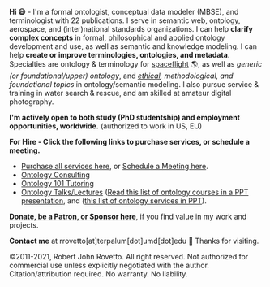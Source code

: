 **Hi :smiley:** - I'm a formal ontologist, conceptual data modeler (MBSE), and terminologist with 22 publications. I serve in semantic web, ontology, aerospace, and (inter)national standards organizations. I can help **clarify complex concepts** in formal, philosophical and applied ontology development and use, as well as semantic and knowledge modeling. I can help **create or improve terminologies, ontologies, and metadata**. Specialties are ontology & terminology for [spaceflight](https://ontospace.wordpress.com) :earth_americas:, as well as _generic (or foundational/upper) ontology_, and _[ethical](https://github.com/rrovetto/Ethical-Ontology-Development), methodological, and foundational topics_ in ontology/semantic modeling. I also pursue service & training in water search & rescue, and am skilled at amateur digital photography.

**I'm actively open to both study (PhD studentship) and employment opportunities, worldwide.** (authorized to work in US, EU)

**For Hire - Click the following links to purchase services, or schedule a meeting.** 
* [Purchase all services here](https://tinyurl.com/yas7trzy), or [Schedule a Meeting here](http://my.setmore.com/bookingpage/f18db686-98bb-41dd-9097-35218b2a1091/services/sb83f723d7838e4484783cc5a1c675f0e6eedf99d).
* [Ontology Consulting](https://tinyurl.com/34u9w6wx)
* [Ontology 101 Tutoring](http://my.setmore.com/bookingpage/f18db686-98bb-41dd-9097-35218b2a1091/services/s7f4dbc7d873cce380b7f73062d5d72f619fe042a)
* [Ontology Talks/Lectures](http://my.setmore.com/bookingpage/f18db686-98bb-41dd-9097-35218b2a1091/services/s218822e77fee416ed3085be8eda045d6015d6d24)
([Read this list of ontology courses in a PPT presentation](https://www.slideshare.net/RobertRovetto/ontology-courses-education), and ([this list of ontology services in PPT](https://www.slideshare.net/RobertRovetto/ontology-services-238070099)).

[**Donate, be a Patron, or Sponsor here**](https://gogetfunding.com/knowledge-organization-services-ontology-terminology-metadata-concept-analysis/), if you find value in my work and projects.

**Contact me** at rrovetto[at]terpalum[dot]umd[dot]edu 💬  Thanks for visiting.

©2011-2021, Robert John Rovetto. All right reserved. 
Not authorized for commercial use unless explicitly negotiated with the author. Citation/attribution required. No warranty. No liability.

<!--
**rrovetto/rrovetto** is a ✨ _special_ ✨ repository because its `README.md` (this file) appears on your GitHub profile.

Here are some ideas to get you started:

- 🔭 I’m currently working on ...
- 🌱 I’m currently learning ...
- 👯 I’m looking to collaborate on ...
- 🤔 I’m looking for help with ...
- 💬 Ask me about ...
- 📫 How to reach me: ...
- 😄 Pronouns: ...
- ⚡ Fun fact: ...
- 👋
-->
